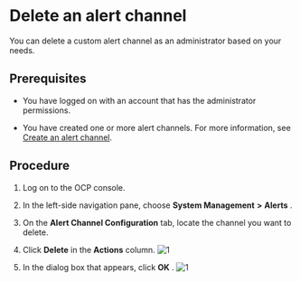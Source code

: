 Delete an alert channel 
============================================

You can delete a custom alert channel as an administrator based on your needs. 

Prerequisites 
----------------------------------

* You have logged on with an account that has the administrator permissions.

  

* You have created one or more alert channels. For more information, see [Create an alert channel](../900.use-alert-management/800.create-alarm-channel.md).

  




Procedure 
------------------------------

1. Log on to the OCP console.

   

2. In the left-side navigation pane, choose **System Management** **\>** **Alerts** .

   

3. On the **Alert Channel Configuration** tab, locate the channel you want to delete.

   

4. Click **Delete** in the **Actions** column.
   ![1](https://help-static-aliyun-doc.aliyuncs.com/assets/img/en-US/7314306461/p384392.png)

   

5. In the dialog box that appears, click **OK** .
   ![1](https://help-static-aliyun-doc.aliyuncs.com/assets/img/en-US/7314306461/p384396.png)

   



